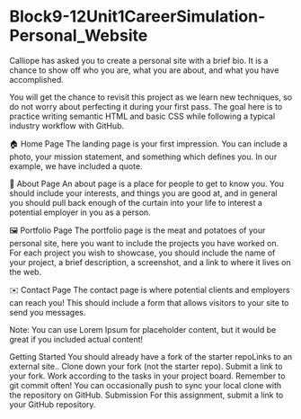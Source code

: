 # Block9-12Unit1CareerSimulation-Personal_Website

Calliope has asked you to create a personal site with a brief bio. It is a chance to show off who you are, what you are about, and what you have accomplished. 

You will get the chance to revisit this project as we learn new techniques, so do not worry about perfecting it during your first pass. The goal here is to practice writing semantic HTML and basic CSS while following a typical industry workflow with GitHub.

🏠 Home Page 
The landing page is your first impression. You can include a photo, your mission statement, and something which defines you. In our example, we have included a quote.

👤 About Page
An about page is a place for people to get to know you. You should include your interests, and things you are good at, and in general you should pull back enough of the curtain into your life to interest a potential employer in you as a person.

🖼️ Portfolio Page
The portfolio page is the meat and potatoes of your personal site, here you want to include the projects you have worked on. For each project you wish to showcase, you should include the name of your project, a brief description, a screenshot, and a link to where it lives on the web.

✉️ Contact Page
The contact page is where potential clients and employers can reach you! This should include a form that allows visitors to your site to send you messages.

 

Note: You can use Lorem Ipsum for placeholder content, but it would be great if you included actual content!

Getting Started
You should already have a fork of the starter repoLinks to an external site.. Clone down your fork (not the starter repo).
Submit a link to your fork.
Work according to the tasks in your project board.
Remember to git commit often! You can occasionally push to sync your local clone with the repository on GitHub.
Submission
For this assignment, submit a link to your GitHub repository.

